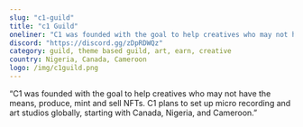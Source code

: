 ```yaml
---
slug: "c1-guild"
title: "c1 Guild"
oneliner: "C1 was founded with the goal to help creatives who may not have the means, produce, mint and sell NFTs."
discord: "https://discord.gg/zDpRDWQz"
category: guild, theme based guild, art, earn, creative	
country: Nigeria, Canada, Cameroon
logo: /img/c1guild.png
---
```


“C1 was founded with the goal to help creatives who may not have the means, produce, mint and sell NFTs. C1 plans to set up micro recording and art studios globally, starting with Canada, Nigeria, and Cameroon.”

